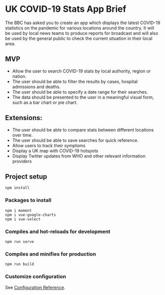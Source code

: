 # UK COVID-19 Stats App Brief

The BBC has asked you to create an app which displays the latest COVID-19 statistics on the pandemic for various locations around the country. It will be used by local news teams to produce reports for broadcast and will also be used by the general public to check the current situation in their local area.

## MVP

- Allow the user to search COVID-19 stats by local authority, region or nation.
- The user should be able to filter the results by cases, hospital admissions and deaths.
- The user should be able to specify a date range for their searches.
- The data should be presented to the user in a meaningful visual form, such as a bar chart or pie chart.

## Extensions:

- The user should be able to compare stats between different locations over time.
- The user should be able to save searches for quick reference.
- Allow users to track their symptoms
- Display a UK map with COVID-19 hotspots
- Display Twitter updates from WHO and other relevant information providers

## Project setup
```
npm install
```
### Packages to install
```
npm i moment
npm i vue-google-charts
npm i vue-select
```

### Compiles and hot-reloads for development
```
npm run serve
```

### Compiles and minifies for production
```
npm run build
```

### Customize configuration
See [Configuration Reference](https://cli.vuejs.org/config/).
